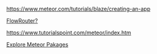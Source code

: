 https://www.meteor.com/tutorials/blaze/creating-an-app

[FlowRouter?](https://atmospherejs.com/kadira/flow-router)

https://www.tutorialspoint.com/meteor/index.htm

[Explore Meteor Pakages](https://atmospherejs.com/)
